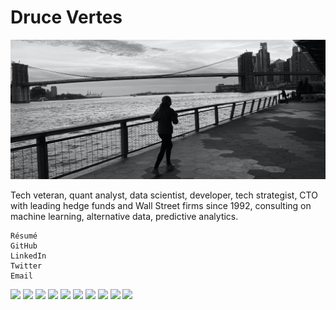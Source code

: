# Druce Vertes

![Skyline banner image](github_banner.jpg "banner")

Tech veteran, quant analyst, data scientist, developer, tech strategist, CTO with leading hedge funds and Wall Street firms since 1992, consulting on machine learning, alternative data, predictive analytics.

    Résumé
    GitHub
    LinkedIn
    Twitter
    Email


<img src="https://img.shields.io/badge/Machine%20Learning-EEEEEE?logo=SimpleIconName&logoColor=ColorName&style=ShieldStyle"> <img src="https://img.shields.io/badge/Python-EEEEEE?logo=Python&logoColor=ColorName&style=ShieldStyle"> <img src="https://img.shields.io/badge/R-242637?logo=R&logoColor=ColorName&style=ShieldStyle"> <img src="https://img.shields.io/badge/JavaScript-EEEEEE?logo=JavaScript&logoColor=ColorName&style=ShieldStyle"> <img src="https://img.shields.io/badge/Sklearn-EEEEEE?logo=SimpleIconName&logoColor=ColorName&style=ShieldStyle"> <img src="https://img.shields.io/badge/Keras-bf291b?logo=Keras&logoColor=ColorName&style=ShieldStyle"> <img src="https://img.shields.io/badge/TensorFlow-EEEEEE?logo=TensorFlow&logoColor=ColorName&style=ShieldStyle"> <img src="https://img.shields.io/badge/Deep%20Learning-EEEEEE?logo=SimpleIconName&logoColor=ColorName&style=ShieldStyle"> <img src="https://img.shields.io/badge/NLP-EEEEEE?logo=SimpleIconName&logoColor=ColorName&style=ShieldStyle"> <img src="https://img.shields.io/badge/Data%20Vizualization-EEEEEE?logo=SimpleIconName&logoColor=ColorName&style=ShieldStyle">

<!--
**druce/druce** is a ✨ _special_ ✨ repository because its `README.md` (this file) appears on your GitHub profile.

Here are some ideas to get you started:

- 🔭 I’m currently working on ...
- 🌱 I’m currently learning ...
- 👯 I’m looking to collaborate on ...
- 🤔 I’m looking for help with ...
- 💬 Ask me about ...
- 📫 How to reach me: ...
- 😄 Pronouns: ...
- ⚡ Fun fact: ...
-->
